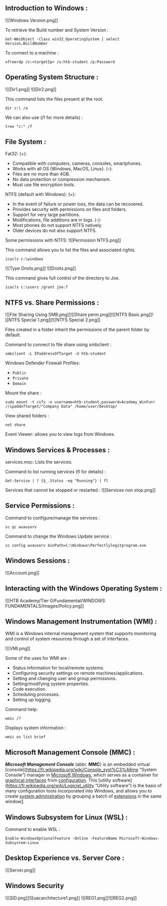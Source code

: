 ## Introduction to Windows : 

![[Windows Version.png]]

To retrieve the Build number and System Version :
```powershell-session
Get-WmiObject -Class win32_OperatingSystem | select Version,BuildNumber
```

To connect to a machine :
```shell-session
xfreerdp /v:<targetIp> /u:htb-student /p:Password
```

## Operating System Structure : 

![[Dir1.png]]
![[Dir2.png]]

This command lists the files present at the root.
```cmd-session
dir c:\ /a
```

We can also use (/f for more details) :
```cmd-session
tree "c:" /f
```
## File System : 

Fat32: 
(+): 
- Compatible with computers, cameras, consoles, smartphones.
- Works with all OS (Windows, MacOS, Linux).
(-): 
- Files are no more than 4GB.
- No data protection or compression mechanism.
- Must use file encryption tools.

NTFS (default with Windows): 
(+): 
- In the event of failure or power loss, the data can be recovered.
- Provides security with permissions on files and folders.
- Support for very large partitions.
- Modifications, file additions are in logs.
(-): 
- Most phones do not support NTFS natively.
- Older devices do not also support NTFS.

Some permissions with NTFS:
![[Permission NTFS.png]]

This command allows you to list the files and associated rights.
```cmd-session
icacls c:\windows
```

![[Type Droits.png]]
![[Droits.png]]

This command gives full control of the directory to Joe.
```cmd-session
icacls c:\users /grant joe:f
```

## NTFS vs. Share Permissions : 

![[File Sharing Using SMB.png]]![[Share perm.png]]![[NTFS Basic.png]]![[NTFS  Special 1.png]]![[NTFS Special 2.png]]

Files created in a folder inherit the permissions of the parent folder by default.

Command to connect to file share using smbclient :
```shell-session
smbclient -L IPaddressOfTarget -U htb-student
```

Windows Defender Firewall Profiles:
- `Public`
- `Private`
- `Domain`

Mount the share :
```shell-session
sudo mount -t cifs -o username=htb-student,password=Academy_WinFun! //ipaddoftarget/"Company Data" /home/user/Desktop/
```

View shared folders :
```cmd-session
net share
```

Event Viewer: allows you to view logs from Windows.

## Windows Services & Processes : 

services.msc: Lists the services.

Command to list running services (fl for details) :
```powershell-session
Get-Service | ? {$_.Status -eq "Running"} | fl
```

Services that cannot be stopped or restarted :
![[Services non stop.png]]

## Service Permissions : 

Command to configure/manage the services :
```cmd-session
sc qc wuauserv
```

Command to change the Windows Update service :
```cmd-session
sc config wuauserv binPath=C:\Winbows\Perfectlylegitprogram.exe
```

## Windows Sessions : 

![[Account.png]]

## Interacting with the Windows Operating System : 

![[HTB Academy/Tier 0/Fundamental/WINDOWS FUNDAMENTALS/Images/Policy.png]]

## Windows Management Instrumentation (WMI) : 

WMI is a Windows internal management system that supports monitoring and control of system resources through a set of interfaces.

![[VMI.png]]

Some of the uses for WMI are :
- Status information for local/remote systems.
- Configuring security settings on remote machines/applications.
- Setting and changing user and group permissions.
- Setting/modifying system properties.
- Code execution.
- Scheduling processes.
- Setting up logging.

Command help:
```cmd-session
wmic /?
```

Displays system information :
```cmd-session
wmic os list brief
```

## Microsoft Management Console (MMC) : 

_**Microsoft Management Console**_ (abbr. **MMC**) is an embedded virtual [console](https://fr.wikipedia.org/wiki/Console_syst%C3%A8me “System Console”) manager in [Microsoft Windows](https://fr.wikipedia.org/wiki/Microsoft_Windows "Microsoft Windows"), which serves as a container for [graphical interfaces](https://fr.wikipedia.org/wiki/Graphical_Interface " Graphical interface") from [configuration](https://fr.wikipedia.org/wiki/Configuration_(computing) "Configuration (computing)"). This [utility software](https://fr.wikipedia.org/wiki/Logiciel_utility “Utility software”) is the basis of many configuration tools incorporated into Windows, and allows you to create [system administration]( https://fr.wikipedia.org/wiki/Administration_syst%C3%A8me "System Administration") by grouping a batch of [extensions](https://fr.wikipedia.org/wiki/Plugin "Plugin") in the same window[1](https://fr.wikipedia.org/wiki/Microsoft_Management_Console#cite_note-1).

## Windows Subsystem for Linux (WSL) : 

Command to enable WSL :
```powershell-session
Enable-WindowsOptionalFeature -Online -FeatureName Microsoft-Windows-Subsystem-Linux
```

## Desktop Experience vs. Server Core :

![[Server.png]]

## Windows Security

![[SID.png]]![[uacarchitecture1.png]]
![[REG1.png]]![[REG2.png]]